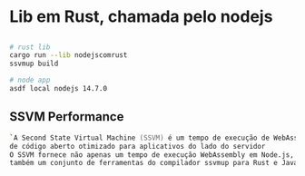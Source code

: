 # Lib em Rust, chamada pelo nodejs

##
```zsh
# rust lib
cargo run --lib nodejscomrust
ssvmup build

# node app
asdf local nodejs 14.7.0
```

## SSVM Performance
```zsh
`A Second State Virtual Machine (SSVM) é um tempo de execução de WebAssembly 
de código aberto otimizado para aplicativos do lado do servidor
O SSVM fornece não apenas um tempo de execução WebAssembly em Node.js, mas 
também um conjunto de ferramentas do compilador ssvmup para Rust e JavaScript.`
```
